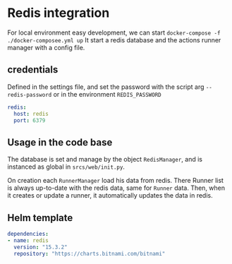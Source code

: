 # Redis integration

For local environment easy development, we can start `docker-compose -f ./docker-composee.yml up`
It start a redis database and the actions runner manager with a config file.

## credentials
Defined in the settings file, and set the password with the script arg `--redis-password` or in the environment `REDIS_PASSWORD`
```yaml
redis:
  host: redis
  port: 6379
```

## Usage in the code base
The database is set and manage by the object `RedisManager`, and is instanced as global in `srcs/web/init.py`.

On creation each `RunnerManager` load his data from redis.
There Runner list is always up-to-date with the redis data, same for `Runner` data.
Then, when it creates or update a runner, it automatically updates the data in redis.


## Helm template
```yaml
dependencies:
- name: redis
  version: "15.3.2"
  repository: "https://charts.bitnami.com/bitnami"

```
